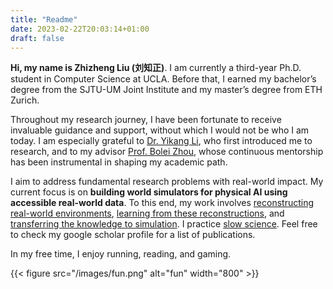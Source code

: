 ```yaml
---
title: "Readme"
date: 2023-02-22T20:03:14+01:00
draft: false
---
```


**Hi, my name is Zhizheng Liu (刘知正)**. I am currently a third-year Ph.D. student in Computer Science at UCLA. Before that, I earned my bachelor’s degree from the SJTU-UM Joint Institute and my master’s degree from ETH Zurich.

Throughout my research journey, I have been fortunate to receive invaluable guidance and support, without which I would not be who I am today. I am especially grateful to [Dr. Yikang Li](https://liyikang.top/), who first introduced me to research, and to my advisor [Prof. Bolei Zhou](https://boleizhou.github.io/), whose continuous mentorship has been instrumental in shaping my academic path.

I aim to address fundamental research problems with real-world impact. My current focus is on **building world simulators for physical AI using accessible real-world data**. To this end, my work involves [reconstructing real-world environments](https://genforce.github.io/JOSH/), [learning from these reconstructions](https://genforce.github.io/PedGen/), and [transferring the knowledge to simulation](https://metadriverse.github.io/vid2sim/). I practice [slow science](http://slow-science.org/). Feel free to check my google scholar profile for a list of publications.

In my free time, I enjoy running, reading, and gaming.


{{< figure src="/images/fun.png" alt="fun" width="800" >}}

